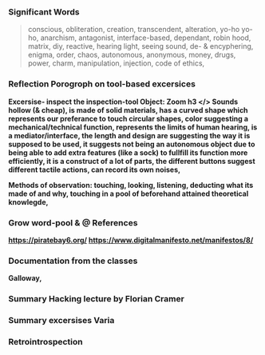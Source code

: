 ### Significant Words
>conscious, obliteration, creation, transcendent, alteration, yo-ho yo-ho, anarchism, antagonist, interface-based, dependant, robin hood, matrix, diy, reactive, hearing light, seeing sound, de- & encyphering, enigma, order, chaos, autonomous, anonymous, money, drugs, power, charm, manipulation, injection, code of ethics, 

### Reflection Porogroph on tool-based excersices
<b>Excersise- inspect the inspection-tool
Object: Zoom h3 </>
Sounds hollow (& cheap), is made of solid materials, has a curved shape which represents our preferance to touch circular shapes, color suggesting a mechanical/technical function, represents the limits of human hearing, is a mediator/interface, the length and design are suggesting the way it is supposed to be used, it suggests not being an autonomous object due to being able to add extra features (like a sock) to fullfill its function more efficiently, it is a construct of a lot of parts, the different buttons suggest different tactile actions, can record its own noises, 

Methods of observation:
touching, looking, listening, deducting what its made of and why, touching in a pool of beforehand attained theoretical knowlegde, 


### Grow word-pool & @ References
https://piratebay6.org/
https://www.digitalmanifesto.net/manifestos/8/


### Documentation from the classes
Galloway, 

### Summary Hacking lecture by Florian Cramer

### Summary excersises Varia

### Retrointrospection
